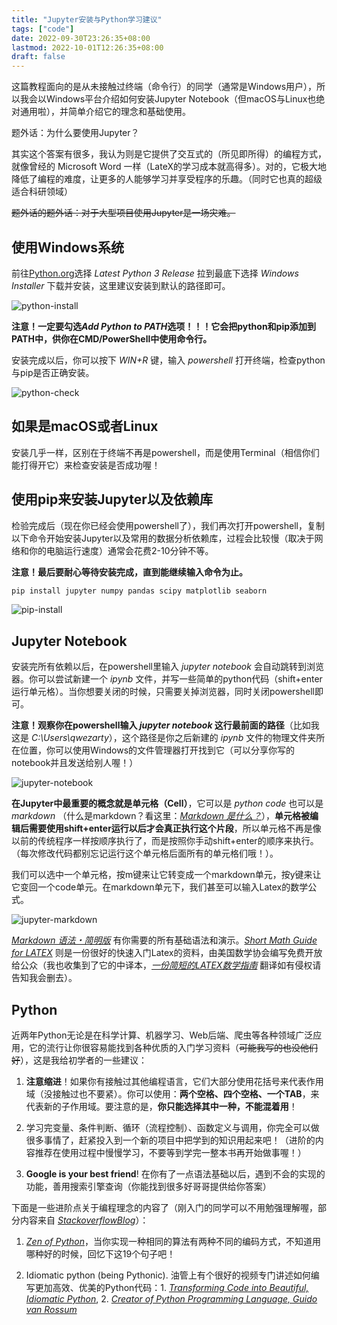 ```yaml
---
title: "Jupyter安装与Python学习建议"
tags: ["code"]
date: 2022-09-30T23:26:35+08:00
lastmod: 2022-10-01T12:26:35+08:00
draft: false
---
```


这篇教程面向的是从未接触过终端（命令行）的同学（通常是Windows用户），所以我会以Windows平台介绍如何安装Jupyter Notebook（但macOS与Linux也绝对通用啦），并简单介绍它的理念和基础使用。

题外话：为什么要使用Jupyter？

其实这个答案有很多，我认为则是它提供了交互式的（所见即所得）的编程方式，就像曾经的 Microsoft Word 一样（LateX的学习成本就高得多）。对的，它极大地降低了编程的难度，让更多的人能够学习并享受程序的乐趣。（同时它也真的超级适合科研领域）

~~题外话的题外话：对于大型项目使用Jupyter是一场灾难。~~

## 使用Windows系统

前往[Python.org](https://www.python.org/downloads/windows/)选择 *Latest Python 3 Release* 拉到最底下选择 *Windows Installer* 下载并安装，这里建议安装到默认的路径即可。

![python-install](../python-install.gif)

**注意！一定要勾选*Add Python to PATH*选项！！！它会把python和pip添加到PATH中，供你在CMD/PowerShell中使用命令行。**

安装完成以后，你可以按下 *WIN+R* 键，输入 *powershell* 打开终端，检查python与pip是否正确安装。

![python-check](../python-check.gif)

## 如果是macOS或者Linux

安装几乎一样，区别在于终端不再是powershell，而是使用Terminal（相信你们能打得开它）来检查安装是否成功喔！

## 使用pip来安装Jupyter以及依赖库

检验完成后（现在你已经会使用powershell了），我们再次打开powershell，复制以下命令开始安装Jupyter以及常用的数据分析依赖库，过程会比较慢（取决于网络和你的电脑运行速度）通常会花费2-10分钟不等。

**注意！最后要耐心等待安装完成，直到能继续输入命令为止。**

```bash
pip install jupyter numpy pandas scipy matplotlib seaborn
```
![pip-install](../pip-install.gif)

## Jupyter Notebook

安装完所有依赖以后，在powershell里输入 *jupyter notebook* 会自动跳转到浏览器。你可以尝试新建一个 *ipynb* 文件，并写一些简单的python代码（shift+enter运行单元格）。当你想要关闭的时候，只需要关掉浏览器，同时关闭powershell即可。

**注意！观察你在powershell输入 *jupyter notebook* 这行最前面的路径**（比如我这是 *C:\Users\qwezarty*），这个路径是你之后新建的 *ipynb* 文件的物理文件夹所在位置，你可以使用Windows的文件管理器打开找到它（可以分享你写的notebook并且发送给别人喔！）

![jupyter-notebook](../jupyter-notebook.gif)

**在Jupyter中最重要的概念就是单元格（Cell）**，它可以是 *python code* 也可以是 *markdown* （什么是markdown？看这里：[*Markdown 是什么？*](https://keatonlao.gitee.io/a-study-note-for-markdown/introduction/)），**单元格被编辑后需要使用shift+enter运行以后才会真正执行这个片段**，所以单元格不再是像以前的传统程序一样按顺序执行了，而是按照你手动shift+enter的顺序来执行。（每次修改代码都别忘记运行这个单元格后面所有的单元格们哦！）。

我们可以选中一个单元格，按m键来让它转变成一个markdown单元，按y键来让它变回一个code单元。在markdown单元下，我们甚至可以输入Latex的数学公式。

![jupyter-markdown](../jupyter-markdown.gif)

[*Markdown 语法・简明版*](https://keatonlao.gitee.io/a-study-note-for-markdown/syntax/) 有你需要的所有基础语法和演示。[*Short Math Guide for LATEX*](http://mirrors.sjtug.sjtu.edu.cn/ctan/info/short-math-guide/short-math-guide.pdf) 则是一份很好的快速入门Latex的资料，由美国数学协会编写免费开放给公众（我也收集到了它的中译本，[*一份简短的LATEX数学指南*](../short-math-guide-cn.pdf) 翻译如有侵权请告知我会删去）。

## Python

近两年Python无论是在科学计算、机器学习、Web后端、爬虫等各种领域广泛应用，它的流行让你很容易能找到各种优质的入门学习资料（~~可能我写的也没他们好~~），这是我给初学者的一些建议：

1. **注意缩进**！如果你有接触过其他编程语言，它们大部分使用花括号来代表作用域（没接触过也不要紧）。你可以使用：**两个空格、四个空格、一个TAB**，来代表新的子作用域。要注意的是，**你只能选择其中一种，不能混着用**！

2. 学习完变量、条件判断、循环（流程控制）、函数定义与调用，你完全可以做很多事情了，赶紧投入到一个新的项目中把学到的知识用起来吧！（进阶的内容推荐在使用过程中慢慢学习，不要等到学完一整本书再开始做事喔！）

3. **Google is your best friend**! 在你有了一点语法基础以后，遇到不会的实现的功能，善用搜索引擎查询（你能找到很多好哥哥提供给你答案）

下面是一些进阶点关于编程理念的内容了（刚入门的同学可以不用勉强理解喔，部分内容来自 [*StackoverflowBlog*](https://stackoverflow.blog/2021/07/14/getting-started-with-python/)）：

1. [*Zen of Python*](https://en.wikipedia.org/wiki/Zen_of_Python)，当你实现一种相同的算法有两种不同的编码方式，不知道用哪种好的时候，回忆下这19个句子吧！

2. Idiomatic python (being Pythonic). 油管上有个很好的视频专门讲述如何编写更加高效、优美的Python代码：1. [*Transforming Code into Beautiful, Idiomatic Python*](https://www.youtube.com/watch?v=OSGv2VnC0go), 2. [*Creator of Python Programming Language, Guido van Rossum*](https://www.youtube.com/watch?v=7kn7NtlV6g0)

